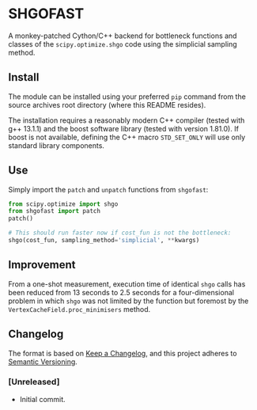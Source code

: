 # SHGOFAST
A monkey-patched Cython/C++ backend for bottleneck functions and classes
of the `scipy.optimize.shgo` code using the simplicial sampling method.

## Install
The module can be installed using your preferred `pip` command from the
source archives root directory (where this README resides).

The installation requires a reasonably modern C++ compiler (tested with g++
13.1.1) and the boost software library (tested with version 1.81.0). If boost
is not available, defining the C++ macro `STD_SET_ONLY` will use only standard
library components.

## Use
Simply import the `patch` and `unpatch` functions from `shgofast`:
```python
from scipy.optimize import shgo
from shgofast import patch
patch()

# This should run faster now if cost_fun is not the bottleneck:
shgo(cost_fun, sampling_method='simplicial', **kwargs)
```

## Improvement
From a one-shot measurement, execution time of identical `shgo` calls has
been reduced from 13 seconds to 2.5 seconds for a four-dimensional problem
in which `shgo` was not limited by the function but foremost by the
`VertexCacheField.proc_minimisers` method.


## Changelog

The format is based on [Keep a Changelog](https://keepachangelog.com/en/1.0.0/),
and this project adheres to [Semantic Versioning](https://semver.org/spec/v2.0.0.html).

### [Unreleased]
- Initial commit.
